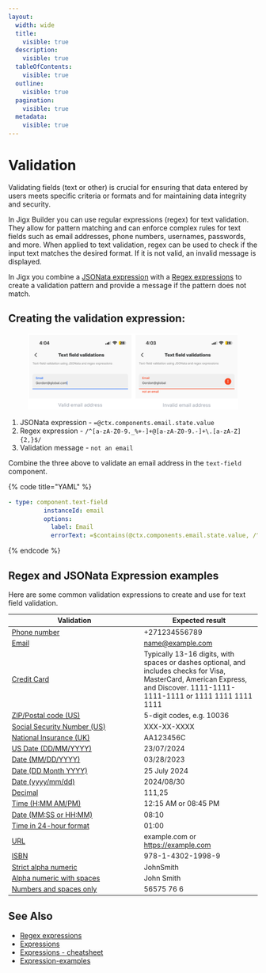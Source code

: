 ```yaml
---
layout:
  width: wide
  title:
    visible: true
  description:
    visible: true
  tableOfContents:
    visible: true
  outline:
    visible: true
  pagination:
    visible: true
  metadata:
    visible: true
---
```


# Validation

Validating fields (text or other) is crucial for ensuring that data entered by users meets specific criteria or formats and for maintaining data integrity and security.

In Jigx Builder you can use regular expressions (regex) for text validation. They allow for pattern matching and can enforce complex rules for text fields such as email addresses, phone numbers, usernames, passwords, and more. When applied to text validation, regex can be used to check if the input text matches the desired format. If it is not valid, an invalid message is displayed.

In Jigx you combine a [JSONata expression](expressions.md) with a [Regex expressions](https://docs.jigx.com/examples/readme/expressions/regex-expressions) to create a validation pattern and provide a message if the pattern does not match.

## Creating the validation expression:

<figure><img src="../../.gitbook/assets/regex-textfield.png" alt=""><figcaption></figcaption></figure>

1. JSONata expression - `=@ctx.components.email.state.value`
2. Regex expression - `/^[a-zA-Z0-9._%+-]+@[a-zA-Z0-9.-]+\.[a-zA-Z]{2,}$/`
3. Validation message - `not an email`

Combine the three above to validate an email address in the `text-field` component.

{% code title="YAML" %}
```yaml
- type: component.text-field
          instanceId: email
          options:
            label: Email
            errorText: =$contains(@ctx.components.email.state.value, /^[a-zA-Z0-9._%+-]+@[a-zA-Z0-9.-]+\.[a-zA-Z]{2,}$/) ? '' :'not an email'

```
{% endcode %}

## Regex and JSONata Expression examples

Here are some common validation expressions to create and use for text field validation.

<table><thead><tr><th width="252.98046875">Validation</th><th>Expected result</th></tr></thead><tbody><tr><td><a href="https://docs.jigx.com/examples/readme/expressions/regex-expressions#phone-number-validation">Phone number</a></td><td>+271234556789</td></tr><tr><td><a href="https://docs.jigx.com/examples/readme/expressions/regex-expressions#email-validation">Email</a></td><td><a href="mailto:name@example.com">name@example.com</a></td></tr><tr><td><a href="https://docs.jigx.com/examples/examples/readme/expressions/regex-expressions#credit-card-validation">Credit Card</a></td><td>Typically 13-16 digits, with spaces or dashes optional, and includes checks for Visa, MasterCard, American Express, and Discover. 1111-1111-1111-1111 or 1111 1111 1111 1111</td></tr><tr><td><a href="https://docs.jigx.com/examples/examples/readme/expressions/regex-expressions#zip-postal-code-us-validation">ZIP/Postal code (US)</a></td><td>5-digit codes, e.g. 10036</td></tr><tr><td><a href="https://docs.jigx.com/examples/readme/expressions/regex-expressions#social-security-number-us-validation">Social Security Number (US)</a></td><td>XXX-XX-XXXX</td></tr><tr><td><a href="https://docs.jigx.com/examples/readme/expressions/regex-expressions#national-insurance-number-uk-validation">National Insurance (UK)</a></td><td>AA123456C</td></tr><tr><td><a href="https://docs.jigx.com/examples/readme/expressions/regex-expressions#us-date-dd-mm-yyyy-validation">US Date (DD/MM/YYYY)</a></td><td>23/07/2024</td></tr><tr><td><a href="https://docs.jigx.com/examples/readme/expressions/regex-expressions#date-mm-dd-yyyy-validation">Date (MM/DD/YYYY)</a></td><td>03/28/2023</td></tr><tr><td><a href="https://docs.jigx.com/examples/readme/expressions/regex-expressions#date-dd-month-yyyy-validation">Date (DD Month YYYY)</a></td><td>25 July 2024</td></tr><tr><td><a href="https://docs.jigx.com/examples/readme/expressions/regex-expressions#date-yyyy-mm-dd-validation">Date (yyyy/mm/dd)</a></td><td>2024/08/30</td></tr><tr><td><a href="https://docs.jigx.com/examples/readme/expressions/regex-expressions#decimal-validation">Decimal</a></td><td>111,25</td></tr><tr><td><a href="https://docs.jigx.com/examples/readme/expressions/regex-expressions#time-h-mm-am-pm-validation">Time (H:MM AM/PM)</a></td><td>12:15 AM or 08:45 PM</td></tr><tr><td><a href="https://docs.jigx.com/examples/readme/expressions/regex-expressions#time-mm-ss-or-hh-mm-validation">Date (MM:SS or HH:MM)</a></td><td>08:10</td></tr><tr><td><a href="https://docs.jigx.com/examples/readme/expressions/regex-expressions#time-in-24-hour-format">Time in 24-hour format</a></td><td>01:00</td></tr><tr><td><a href="https://docs.jigx.com/examples/readme/expressions/regex-expressions#url-validation">URL</a></td><td>example.com or <a href="https://example.com">https://example.com</a></td></tr><tr><td><a href="https://docs.jigx.com/examples/readme/expressions/regex-expressions#isbn-validation">ISBN</a></td><td>978-1-4302-1998-9</td></tr><tr><td><a href="https://docs.jigx.com/examples/readme/expressions/regex-expressions#strict-alpha-numeric-validation">Strict alpha numeric</a></td><td>JohnSmith</td></tr><tr><td><a href="https://docs.jigx.com/examples/readme/expressions/regex-expressions#alpha-numeric-with-spaces-allowed-validation">Alpha numeric with spaces</a></td><td>John Smith</td></tr><tr><td><a href="https://docs.jigx.com/examples/readme/expressions/regex-expressions#validation-of-numbers-and-spaces-only">Numbers and spaces only</a></td><td>56575 76 6</td></tr></tbody></table>

## See Also

* [Regex expressions](https://docs.jigx.com/examples/readme/expressions/regex-expressions)
* [Expressions](expressions.md)
* [Expressions - cheatsheet](expressions-cheatsheet.md)
* [Expression-examples](https://docs.jigx.com/examples/readme/expressions)
